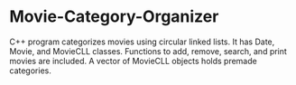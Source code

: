 # Movie-Category-Organizer
C++ program categorizes movies using circular linked lists. It has Date, Movie, and MovieCLL classes. Functions to add, remove, search, and print movies are included. A vector of MovieCLL objects holds premade categories.
